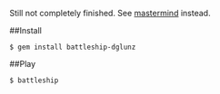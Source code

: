 Still not completely finished. See [mastermind](https://github.com/dglunz/mastermind) instead.

##Install

`
$ gem install battleship-dglunz
`

##Play

`
$ battleship
`
